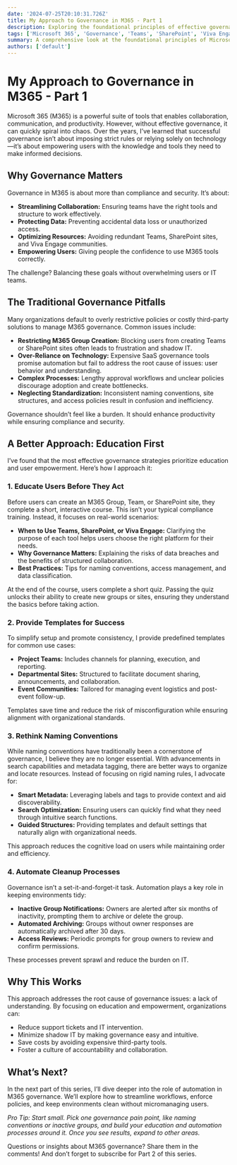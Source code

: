 ```yaml
---
date: '2024-07-25T20:10:31.726Z'
title: My Approach to Governance in M365 - Part 1
description: Exploring the foundational principles of effective governance in Microsoft 365, focusing on the importance of user education, role clarity, and the strategic use of tools.
tags: ['Microsoft 365', 'Governance', 'Teams', 'SharePoint', 'Viva Engage']
summary: A comprehensive look at the foundational principles of Microsoft 365 governance, emphasizing education, clear policies, and practical strategies for success.
authors: ['default']
---
```


# My Approach to Governance in M365 - Part 1

Microsoft 365 (M365) is a powerful suite of tools that enables collaboration, communication, and productivity. However, without effective governance, it can quickly spiral into chaos. Over the years, I’ve learned that successful governance isn’t about imposing strict rules or relying solely on technology—it’s about empowering users with the knowledge and tools they need to make informed decisions.

## Why Governance Matters

Governance in M365 is about more than compliance and security. It’s about:

- **Streamlining Collaboration:** Ensuring teams have the right tools and structure to work effectively.
- **Protecting Data:** Preventing accidental data loss or unauthorized access.
- **Optimizing Resources:** Avoiding redundant Teams, SharePoint sites, and Viva Engage communities.
- **Empowering Users:** Giving people the confidence to use M365 tools correctly.

The challenge? Balancing these goals without overwhelming users or IT teams.

## The Traditional Governance Pitfalls

Many organizations default to overly restrictive policies or costly third-party solutions to manage M365 governance. Common issues include:

- **Restricting M365 Group Creation:** Blocking users from creating Teams or SharePoint sites often leads to frustration and shadow IT.
- **Over-Reliance on Technology:** Expensive SaaS governance tools promise automation but fail to address the root cause of issues: user behavior and understanding.
- **Complex Processes:** Lengthy approval workflows and unclear policies discourage adoption and create bottlenecks.
- **Neglecting Standardization:** Inconsistent naming conventions, site structures, and access policies result in confusion and inefficiency.

Governance shouldn’t feel like a burden. It should enhance productivity while ensuring compliance and security.

## A Better Approach: Education First

I’ve found that the most effective governance strategies prioritize education and user empowerment. Here’s how I approach it:

### 1. Educate Users Before They Act

Before users can create an M365 Group, Team, or SharePoint site, they complete a short, interactive course. This isn’t your typical compliance training. Instead, it focuses on real-world scenarios:

- **When to Use Teams, SharePoint, or Viva Engage:** Clarifying the purpose of each tool helps users choose the right platform for their needs.
- **Why Governance Matters:** Explaining the risks of data breaches and the benefits of structured collaboration.
- **Best Practices:** Tips for naming conventions, access management, and data classification.

At the end of the course, users complete a short quiz. Passing the quiz unlocks their ability to create new groups or sites, ensuring they understand the basics before taking action.

### 2. Provide Templates for Success

To simplify setup and promote consistency, I provide predefined templates for common use cases:

- **Project Teams:** Includes channels for planning, execution, and reporting.
- **Departmental Sites:** Structured to facilitate document sharing, announcements, and collaboration.
- **Event Communities:** Tailored for managing event logistics and post-event follow-up.

Templates save time and reduce the risk of misconfiguration while ensuring alignment with organizational standards.

### 3. Rethink Naming Conventions

While naming conventions have traditionally been a cornerstone of governance, I believe they are no longer essential. With advancements in search capabilities and metadata tagging, there are better ways to organize and locate resources. Instead of focusing on rigid naming rules, I advocate for:

- **Smart Metadata:** Leveraging labels and tags to provide context and aid discoverability.
- **Search Optimization:** Ensuring users can quickly find what they need through intuitive search functions.
- **Guided Structures:** Providing templates and default settings that naturally align with organizational needs.

This approach reduces the cognitive load on users while maintaining order and efficiency.

### 4. Automate Cleanup Processes

Governance isn’t a set-it-and-forget-it task. Automation plays a key role in keeping environments tidy:

- **Inactive Group Notifications:** Owners are alerted after six months of inactivity, prompting them to archive or delete the group.
- **Automated Archiving:** Groups without owner responses are automatically archived after 30 days.
- **Access Reviews:** Periodic prompts for group owners to review and confirm permissions.

These processes prevent sprawl and reduce the burden on IT.

## Why This Works

This approach addresses the root cause of governance issues: a lack of understanding. By focusing on education and empowerment, organizations can:

- Reduce support tickets and IT intervention.
- Minimize shadow IT by making governance easy and intuitive.
- Save costs by avoiding expensive third-party tools.
- Foster a culture of accountability and collaboration.

## What’s Next?

In the next part of this series, I’ll dive deeper into the role of automation in M365 governance. We’ll explore how to streamline workflows, enforce policies, and keep environments clean without micromanaging users.

_Pro Tip: Start small. Pick one governance pain point, like naming conventions or inactive groups, and build your education and automation processes around it. Once you see results, expand to other areas._

Questions or insights about M365 governance? Share them in the comments! And don’t forget to subscribe for Part 2 of this series.
